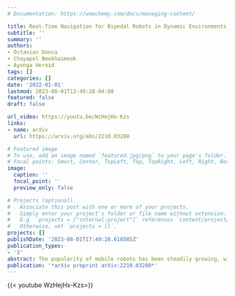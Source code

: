 ```yaml
---
# Documentation: https://wowchemy.com/docs/managing-content/

title: Real-Time Navigation for Bipedal Robots in Dynamic Environments
subtitle: ''
summary: ''
authors:
- Octavian Donca
- Chayapol Beokhaimook
- Ayonga Hereid
tags: []
categories: []
date: '2022-01-01'
lastmod: 2023-08-01T13:49:28-04:00
featured: false
draft: false

url_video: https://youtu.be/WzHejHx-Kzs
links:
- name: arXiv
  url: https://arxiv.org/abs/2210.03280

# Featured image
# To use, add an image named `featured.jpg/png` to your page's folder.
# Focal points: Smart, Center, TopLeft, Top, TopRight, Left, Right, BottomLeft, Bottom, BottomRight.
image:
  caption: ''
  focal_point: ''
  preview_only: false

# Projects (optional).
#   Associate this post with one or more of your projects.
#   Simply enter your project's folder or file name without extension.
#   E.g. `projects = ["internal-project"]` references `content/project/deep-learning/index.md`.
#   Otherwise, set `projects = []`.
projects: []
publishDate: '2023-08-01T17:49:28.610585Z'
publication_types:
- '3'
abstract: The popularity of mobile robots has been steadily growing, with these robots being increasingly utilized to execute tasks previously completed by human workers. For bipedal robots to see this same success, robust autonomous navigation systems need to be developed that can execute in real-time and respond to dynamic environments. These systems can be divided into three stages, perception, planning, and control. A holistic navigation framework for bipedal robots must successfully integrate all three components of the autonomous navigation problem to enable robust real-world navigation. In this paper, we present a real-time navigation framework for bipedal robots in dynamic environments. The proposed system addresses all components of the navigation problem. We introduce a depth-based perception system for obstacle detection, mapping, and localization. A two-stage planner is developed to generate collision-free trajectories robust to unknown and dynamic environments. And execute trajectories on the Digit bipedal robot's walking gait controller. The navigation framework is validated through a series of simulation and hardware experiments that contain unknown environments and dynamic obstacles.
publication: '*arXiv preprint arXiv:2210.03280*'
---
```


{{< youtube WzHejHx-Kzs>}}